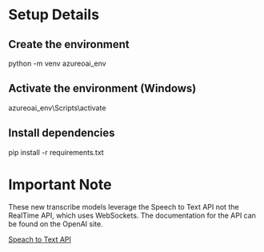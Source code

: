 # Setup Details

## Create the environment
python -m venv azureoai_env

## Activate the environment (Windows)
azureoai_env\Scripts\activate

## Install dependencies
pip install -r requirements.txt

# Important Note
These new transcribe models leverage the Speech to Text API not the RealTime API, which uses WebSockets.  The documentation for the API can be found on the OpenAI site.

[Speach to Text API](https://platform.openai.com/docs/guides/speech-to-text)